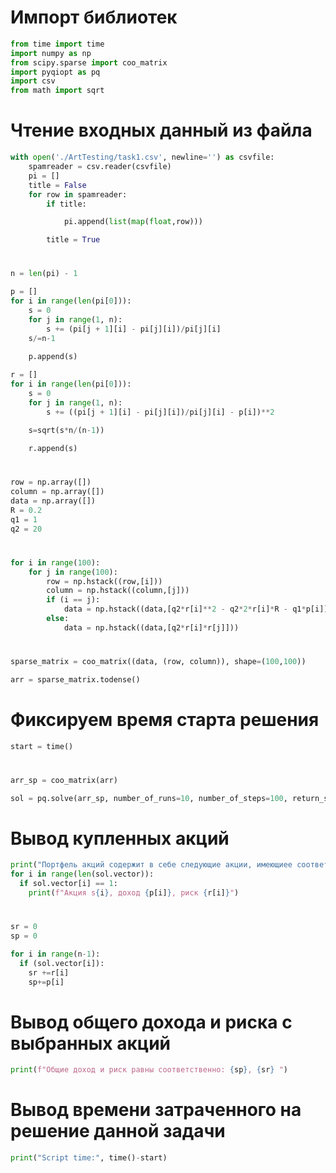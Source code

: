 # Импорт библиотек

```python
from time import time
import numpy as np
from scipy.sparse import coo_matrix
import pyqiopt as pq
import csv 
from math import sqrt
```

# Чтение входных данный из файла

```python
with open('./ArtTesting/task1.csv', newline='') as csvfile:
    spamreader = csv.reader(csvfile)
    pi = []
    title = False
    for row in spamreader:
        if title:

            pi.append(list(map(float,row)))

        title = True
```

#

```python
n = len(pi) - 1 

p = []
for i in range(len(pi[0])):
    s = 0
    for j in range(1, n):
        s += (pi[j + 1][i] - pi[j][i])/pi[j][i]
    s/=n-1
    
    p.append(s)

r = []
for i in range(len(pi[0])):
    s = 0
    for j in range(1, n):
        s += ((pi[j + 1][i] - pi[j][i])/pi[j][i] - p[i])**2

    s=sqrt(s*n/(n-1))
    
    r.append(s)
```

#

```python
row = np.array([])
column = np.array([])
data = np.array([])
R = 0.2
q1 = 1 
q2 = 20
```


#

```python
for i in range(100):
    for j in range(100):
        row = np.hstack((row,[i]))
        column = np.hstack((column,[j]))
        if (i == j):
            data = np.hstack((data,[q2*r[i]**2 - q2*2*r[i]*R - q1*p[i]]))
        else:
            data = np.hstack((data,[q2*r[i]*r[j]]))
```

#

```python
sparse_matrix = coo_matrix((data, (row, column)), shape=(100,100))

arr = sparse_matrix.todense()
```

# Фиксируем время старта решения

```python
start = time()
```

#

```python
arr_sp = coo_matrix(arr)

sol = pq.solve(arr_sp, number_of_runs=10, number_of_steps=100, return_samples=False, verbose=10)
```

# Вывод купленных акций

```python
print("Портфель акций содержит в себе следующие акции, имеющиее соответственно среднуюю за период доходность и риск:")
for i in range(len(sol.vector)):
  if sol.vector[i] == 1:
    print(f"Акция s{i}, доход {p[i]}, риск {r[i]}")
```

# 

```python
sr = 0
sp = 0

for i in range(n-1):
  if (sol.vector[i]):
    sr +=r[i]
    sp+=p[i]
```

# Вывод общего дохода и риска с выбранных акций

```python
print(f"Общие доход и риск равны соответственно: {sp}, {sr} ")
```

# Вывод времени затраченного на решение данной задачи

```python
print("Script time:", time()-start)
```
